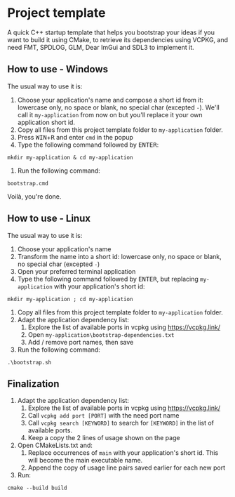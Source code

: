 # Project template

A quick C++ startup template that helps you bootstrap your ideas if you want to build it using CMake, to retrieve its dependencies using VCPKG, and need FMT, SPDLOG, GLM, Dear ImGui and SDL3 to implement it.

## How to use - Windows

The usual way to use it is:
1. Choose your application's name and compose a short id from it: lowercase only, no space or blank, no special char (excepted `-`). We'll call it `my-application` from now on but you'll replace it your own application short id.
1. Copy all files from this project template folder to `my-application` folder.
1. Press <kbd>WIN</kbd>+<kbd>R</kbd> and enter `cmd` in the popup
1. Type the following command followed by <kbd>ENTER</kbd>:
```
mkdir my-application & cd my-application
```
1. Run the following command:
```
bootstrap.cmd
```

Voilà, you're done.

## How to use - Linux

The usual way to use it is:
1. Choose your application's name
1. Transform the name into a short id: lowercase only, no space or blank, no special char (excepted `-`)
1. Open your preferred terminal application
1. Type the following command followed by <kbd>ENTER</kbd>, but replacing `my-application` with your application's short id:
```
mkdir my-application ; cd my-application
```
1. Copy all files from this project template folder to `my-application` folder.
1. Adapt the application dependency list:
    1. Explore the list of available ports in vcpkg using https://vcpkg.link/
    1. Open `my-application\bootstrap-dependencies.txt`
    1. Add / remove port names, then save
1. Run the following command:
```
.\bootstrap.sh
```

## Finalization

1. Adapt the application dependency list:
    1. Explore the list of available ports in vcpkg using https://vcpkg.link/
    1. Call `vcpkg add port [PORT]` with the need port name
    1. Call `vcpkg search [KEYWORD]` to search for `[KEYWORD]` in the list of available ports.
    1. Keep a copy the 2 lines of usage shown on the page
1. Open CMakeLists.txt and:
    1. Replace occurrences of `main` with your application's short id. This will become the main executable name.
    1. Append the copy of usage line pairs saved earlier for each new port
1. Run:
```
cmake --build build
```
